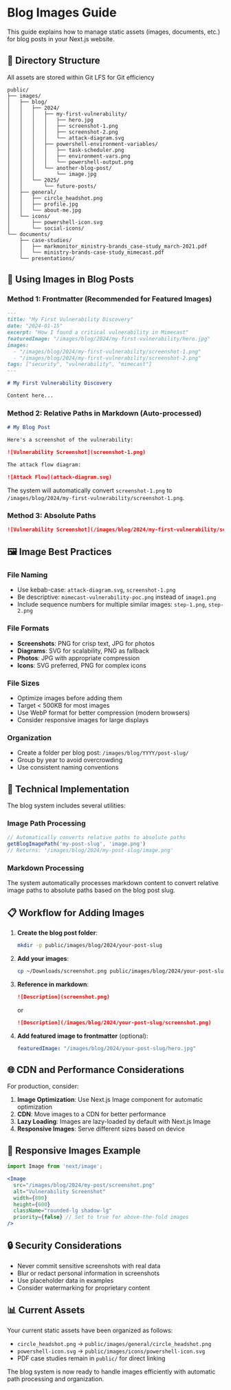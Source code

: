 # Blog Images Guide

This guide explains how to manage static assets (images, documents, etc.) for blog posts in your Next.js website.

## 📁 Directory Structure
All assets are stored within Git LFS for Git efficiency

```
public/
├── images/
│   ├── blog/
│   │   ├── 2024/
│   │   │   ├── my-first-vulnerability/
│   │   │   │   ├── hero.jpg
│   │   │   │   ├── screenshot-1.png
│   │   │   │   ├── screenshot-2.png
│   │   │   │   └── attack-diagram.svg
│   │   │   ├── powershell-environment-variables/
│   │   │   │   ├── task-scheduler.png
│   │   │   │   ├── environment-vars.png
│   │   │   │   └── powershell-output.png
│   │   │   └── another-blog-post/
│   │   │       └── image.jpg
│   │   └── 2025/
│   │       └── future-posts/
│   ├── general/
│   │   ├── circle_headshot.png
│   │   ├── profile.jpg
│   │   └── about-me.jpg
│   └── icons/
│       ├── powershell-icon.svg
│       └── social-icons/
└── documents/
    ├── case-studies/
    │   ├── markmonitor_ministry-brands_case-study_march-2021.pdf
    │   └── ministry-brands-case-study_mimecast.pdf
    └── presentations/
```

## 📝 Using Images in Blog Posts

### Method 1: Frontmatter (Recommended for Featured Images)

```markdown
---
title: "My First Vulnerability Discovery"
date: "2024-01-15"
excerpt: "How I found a critical vulnerability in Mimecast"
featuredImage: "/images/blog/2024/my-first-vulnerability/hero.jpg"
images:
  - "/images/blog/2024/my-first-vulnerability/screenshot-1.png"
  - "/images/blog/2024/my-first-vulnerability/screenshot-2.png"
tags: ["security", "vulnerability", "mimecast"]
---

# My First Vulnerability Discovery

Content here...
```

### Method 2: Relative Paths in Markdown (Auto-processed)

```markdown
# My Blog Post

Here's a screenshot of the vulnerability:

![Vulnerability Screenshot](screenshot-1.png)

The attack flow diagram:

![Attack Flow](attack-diagram.svg)
```

The system will automatically convert `screenshot-1.png` to `/images/blog/2024/my-first-vulnerability/screenshot-1.png`.

### Method 3: Absolute Paths

```markdown
![Vulnerability Screenshot](/images/blog/2024/my-first-vulnerability/screenshot-1.png)
```

## 🖼️ Image Best Practices

### File Naming
- Use kebab-case: `attack-diagram.svg`, `screenshot-1.png`
- Be descriptive: `mimecast-vulnerability-poc.png` instead of `image1.png`
- Include sequence numbers for multiple similar images: `step-1.png`, `step-2.png`

### File Formats
- **Screenshots**: PNG for crisp text, JPG for photos
- **Diagrams**: SVG for scalability, PNG as fallback
- **Photos**: JPG with appropriate compression
- **Icons**: SVG preferred, PNG for complex icons

### File Sizes
- Optimize images before adding them
- Target < 500KB for most images
- Use WebP format for better compression (modern browsers)
- Consider responsive images for large displays

### Organization
- Create a folder per blog post: `/images/blog/YYYY/post-slug/`
- Group by year to avoid overcrowding
- Use consistent naming conventions

## 🔧 Technical Implementation

The blog system includes several utilities:

### Image Path Processing
```typescript
// Automatically converts relative paths to absolute paths
getBlogImagePath('my-post-slug', 'image.png')
// Returns: '/images/blog/2024/my-post-slug/image.png'
```

### Markdown Processing
The system automatically processes markdown content to convert relative image paths to absolute paths based on the blog post slug.

## 📋 Workflow for Adding Images

1. **Create the blog post folder**:
   ```bash
   mkdir -p public/images/blog/2024/your-post-slug
   ```

2. **Add your images**:
   ```bash
   cp ~/Downloads/screenshot.png public/images/blog/2024/your-post-slug/
   ```

3. **Reference in markdown**:
   ```markdown
   ![Description](screenshot.png)
   ```
   or
   ```markdown
   ![Description](/images/blog/2024/your-post-slug/screenshot.png)
   ```

4. **Add featured image to frontmatter** (optional):
   ```yaml
   featuredImage: "/images/blog/2024/your-post-slug/hero.jpg"
   ```

## 🌐 CDN and Performance Considerations

For production, consider:

1. **Image Optimization**: Use Next.js Image component for automatic optimization
2. **CDN**: Move images to a CDN for better performance
3. **Lazy Loading**: Images are lazy-loaded by default with Next.js Image
4. **Responsive Images**: Serve different sizes based on device

## 📱 Responsive Images Example

```jsx
import Image from 'next/image';

<Image
  src="/images/blog/2024/my-post/screenshot.png"
  alt="Vulnerability Screenshot"
  width={800}
  height={600}
  className="rounded-lg shadow-lg"
  priority={false} // Set to true for above-the-fold images
/>
```

## 🔒 Security Considerations

- Never commit sensitive screenshots with real data
- Blur or redact personal information in screenshots
- Use placeholder data in examples
- Consider watermarking for proprietary content

## 📊 Current Assets

Your current static assets have been organized as follows:

- `circle_headshot.png` → `public/images/general/circle_headshot.png`
- `powershell-icon.svg` → `public/images/icons/powershell-icon.svg`
- PDF case studies remain in `public/` for direct linking

The blog system is now ready to handle images efficiently with automatic path processing and organization.
